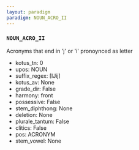 ```yaml
---
layout: paradigm
paradigm: NOUN_ACRO_II
---
```

### ` NOUN_ACRO_II `

Acronyms that end in 'j' or 'i' pronoynced as letter
* kotus_tn: 0
* upos: NOUN
* suffix_regex: [IJij]
* kotus_av: None
* grade_dir: False
* harmony: front
* possessive: False
* stem_diphthong: None
* deletion: None
* plurale_tantum: False
* clitics: False
* pos: ACRONYM
* stem_vowel: None
